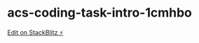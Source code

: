# acs-coding-task-intro-1cmhbo

[Edit on StackBlitz ⚡️](https://stackblitz.com/edit/acs-coding-task-intro-1cmhbo)